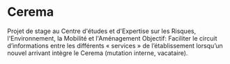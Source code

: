 # Cerema
Projet de stage au Centre d'études et d'Expertise sur les Risques, l'Environnement, la Mobilité et l'Aménagement
Objectif: Faciliter le circuit d’informations entre les différents « services » de l’établissement lorsqu’un nouvel arrivant intègre le Cerema (mutation interne, vacataire).
